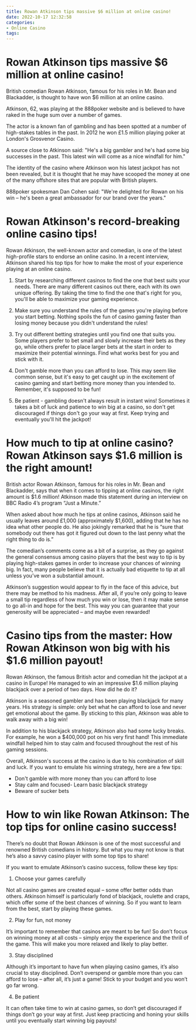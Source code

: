 ```yaml
---
title: Rowan Atkinson tips massive $6 million at online casino!
date: 2022-10-17 12:32:58
categories:
- Online Casino
tags:
---
```



#  Rowan Atkinson tips massive $6 million at online casino!

British comedian Rowan Atkinson, famous for his roles in Mr. Bean and Blackadder, is thought to have won $6 million at an online casino.

Atkinson, 62, was playing at the 888poker website and is believed to have raked in the huge sum over a number of games.

The actor is a known fan of gambling and has been spotted at a number of high-stakes tables in the past. In 2012 he won £1.5 million playing poker at London's Grosvenor Casino.

A source close to Atkinson said: "He's a big gambler and he's had some big successes in the past. This latest win will come as a nice windfall for him."

The identity of the casino where Atkinson won his latest jackpot has not been revealed, but it is thought that he may have scooped the money at one of the many offshore sites that are popular with British players.

888poker spokesman Dan Cohen said: "We're delighted for Rowan on his win – he's been a great ambassador for our brand over the years."

#  Rowan Atkinson's record-breaking online casino tips!

 Rowan Atkinson, the well-known actor and comedian, is one of the latest high-profile stars to endorse an online casino. In a recent interview, Atkinson shared his top tips for how to make the most of your experience playing at an online casino.

1. Start by researching different casinos to find the one that best suits your needs. There are many different casinos out there, each with its own unique offering. By taking the time to find the one that's right for you, you'll be able to maximize your gaming experience.

2. Make sure you understand the rules of the games you're playing before you start betting. Nothing spoils the fun of casino gaming faster than losing money because you didn't understand the rules!

3. Try out different betting strategies until you find one that suits you. Some players prefer to bet small and slowly increase their bets as they go, while others prefer to place larger bets at the start in order to maximize their potential winnings. Find what works best for you and stick with it.

4. Don't gamble more than you can afford to lose. This may seem like common sense, but it's easy to get caught up in the excitement of casino gaming and start betting more money than you intended to. Remember, it's supposed to be fun!

5. Be patient - gambling doesn't always result in instant wins! Sometimes it takes a bit of luck and patience to win big at a casino, so don't get discouraged if things don't go your way at first. Keep trying and eventually you'll hit the jackpot!

#  How much to tip at online casino? Rowan Atkinson says $1.6 million is the right amount!

British actor Rowan Atkinson, famous for his roles in Mr. Bean and Blackadder, says that when it comes to tipping at online casinos, the right amount is $1.6 million! Atkinson made this statement during an interview on BBC Radio 4’s program “Just a Minute.”

When asked about how much he tips at online casinos, Atkinson said he usually leaves around £1,000 (approximately $1,600), adding that he has no idea what other people do. He also jokingly remarked that he is “sure that somebody out there has got it figured out down to the last penny what the right thing to do is.”

The comedian’s comments come as a bit of a surprise, as they go against the general consensus among casino players that the best way to tip is by playing high-stakes games in order to increase your chances of winning big. In fact, many people believe that it is actually bad etiquette to tip at all unless you’ve won a substantial amount.

Atkinson’s suggestion would appear to fly in the face of this advice, but there may be method to his madness. After all, if you’re only going to leave a small tip regardless of how much you win or lose, then it may make sense to go all-in and hope for the best. This way you can guarantee that your generosity will be appreciated – and maybe even rewarded!

#  Casino tips from the master: How Rowan Atkinson won big with his $1.6 million payout!

Rowan Atkinson, the famous British actor and comedian hit the jackpot at a casino in Europe! He managed to win an impressive $1.6 million playing blackjack over a period of two days. How did he do it?

Atkinson is a seasoned gambler and has been playing blackjack for many years. His strategy is simple: only bet what he can afford to lose and never get emotional about the game. By sticking to this plan, Atkinson was able to walk away with a big win!

In addition to his blackjack strategy, Atkinson also had some lucky breaks. For example, he won a $400,000 pot on his very first hand! This immediate windfall helped him to stay calm and focused throughout the rest of his gaming sessions.

Overall, Atkinson's success at the casino is due to his combination of skill and luck. If you want to emulate his winning strategy, here are a few tips:

- Don't gamble with more money than you can afford to lose
- Stay calm and focused- Learn basic blackjack strategy
- Beware of sucker bets

#  How to win like Rowan Atkinson: The top tips for online casino success!

There’s no doubt that Rowan Atkinson is one of the most successful and renowned British comedians in history. But what you may not know is that he’s also a savvy casino player with some top tips to share!

If you want to emulate Atkinson’s casino success, follow these key tips:

1. Choose your games carefully

Not all casino games are created equal – some offer better odds than others. Atkinson himself is particularly fond of blackjack, roulette and craps, which offer some of the best chances of winning. So if you want to learn from the best, start by playing these games.

2. Play for fun, not money

It’s important to remember that casinos are meant to be fun! So don’t focus on winning money at all costs – simply enjoy the experience and the thrill of the game. This will make you more relaxed and likely to play better.

3. Stay disciplined

Although it’s important to have fun when playing casino games, it’s also crucial to stay disciplined. Don’t overspend or gamble more than you can afford to lose – after all, it’s just a game! Stick to your budget and you won’t go far wrong.

4. Be patient

It can often take time to win at casino games, so don’t get discouraged if things don’t go your way at first. Just keep practicing and honing your skills until you eventually start winning big payouts!